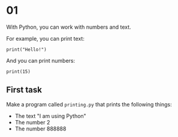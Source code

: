 01
==

With Python, you can work with numbers and text.

For example, you can print text:

	print("Hello!")

And you can print numbers:

	print(15)

First task
----------

Make a program called `printing.py` that prints the following things:

- The text "I am using Python"
- The number 2
- The number 888888

